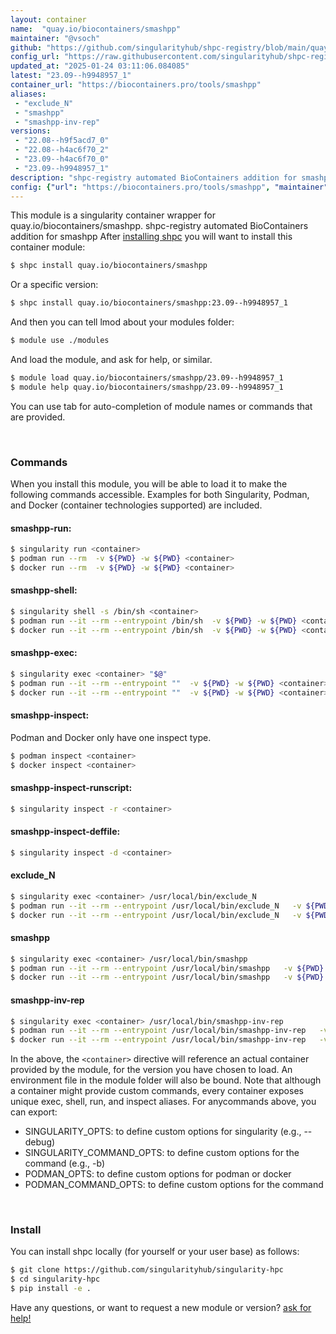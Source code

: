 ```yaml
---
layout: container
name:  "quay.io/biocontainers/smashpp"
maintainer: "@vsoch"
github: "https://github.com/singularityhub/shpc-registry/blob/main/quay.io/biocontainers/smashpp/container.yaml"
config_url: "https://raw.githubusercontent.com/singularityhub/shpc-registry/main/quay.io/biocontainers/smashpp/container.yaml"
updated_at: "2025-01-24 03:11:06.084085"
latest: "23.09--h9948957_1"
container_url: "https://biocontainers.pro/tools/smashpp"
aliases:
 - "exclude_N"
 - "smashpp"
 - "smashpp-inv-rep"
versions:
 - "22.08--h9f5acd7_0"
 - "22.08--h4ac6f70_2"
 - "23.09--h4ac6f70_0"
 - "23.09--h9948957_1"
description: "shpc-registry automated BioContainers addition for smashpp"
config: {"url": "https://biocontainers.pro/tools/smashpp", "maintainer": "@vsoch", "description": "shpc-registry automated BioContainers addition for smashpp", "latest": {"23.09--h9948957_1": "sha256:4b214521d55f75f3656dd9d151716b53634a60e21576f529454d8a3edb954650"}, "tags": {"22.08--h9f5acd7_0": "sha256:991a0d84349a12ecef06c176bdcea2424abb140f293d5c041ba9c9b2433adcdd", "22.08--h4ac6f70_2": "sha256:f4d9347fce5907dfff4e015c4ff460f592da981ecb4554415a9f31a43a0e1da9", "23.09--h4ac6f70_0": "sha256:39365dfc11629d21f7bf5934f4b6f6eff205eaa3ccf87700b97863f550984c48", "23.09--h9948957_1": "sha256:4b214521d55f75f3656dd9d151716b53634a60e21576f529454d8a3edb954650"}, "docker": "quay.io/biocontainers/smashpp", "aliases": {"exclude_N": "/usr/local/bin/exclude_N", "smashpp": "/usr/local/bin/smashpp", "smashpp-inv-rep": "/usr/local/bin/smashpp-inv-rep"}}
---
```


This module is a singularity container wrapper for quay.io/biocontainers/smashpp.
shpc-registry automated BioContainers addition for smashpp
After [installing shpc](#install) you will want to install this container module:


```bash
$ shpc install quay.io/biocontainers/smashpp
```

Or a specific version:

```bash
$ shpc install quay.io/biocontainers/smashpp:23.09--h9948957_1
```

And then you can tell lmod about your modules folder:

```bash
$ module use ./modules
```

And load the module, and ask for help, or similar.

```bash
$ module load quay.io/biocontainers/smashpp/23.09--h9948957_1
$ module help quay.io/biocontainers/smashpp/23.09--h9948957_1
```

You can use tab for auto-completion of module names or commands that are provided.

<br>

### Commands

When you install this module, you will be able to load it to make the following commands accessible.
Examples for both Singularity, Podman, and Docker (container technologies supported) are included.

#### smashpp-run:

```bash
$ singularity run <container>
$ podman run --rm  -v ${PWD} -w ${PWD} <container>
$ docker run --rm  -v ${PWD} -w ${PWD} <container>
```

#### smashpp-shell:

```bash
$ singularity shell -s /bin/sh <container>
$ podman run --it --rm --entrypoint /bin/sh  -v ${PWD} -w ${PWD} <container>
$ docker run --it --rm --entrypoint /bin/sh  -v ${PWD} -w ${PWD} <container>
```

#### smashpp-exec:

```bash
$ singularity exec <container> "$@"
$ podman run --it --rm --entrypoint ""  -v ${PWD} -w ${PWD} <container> "$@"
$ docker run --it --rm --entrypoint ""  -v ${PWD} -w ${PWD} <container> "$@"
```

#### smashpp-inspect:

Podman and Docker only have one inspect type.

```bash
$ podman inspect <container>
$ docker inspect <container>
```

#### smashpp-inspect-runscript:

```bash
$ singularity inspect -r <container>
```

#### smashpp-inspect-deffile:

```bash
$ singularity inspect -d <container>
```


#### exclude_N

```bash
$ singularity exec <container> /usr/local/bin/exclude_N
$ podman run --it --rm --entrypoint /usr/local/bin/exclude_N   -v ${PWD} -w ${PWD} <container> -c " $@"
$ docker run --it --rm --entrypoint /usr/local/bin/exclude_N   -v ${PWD} -w ${PWD} <container> -c " $@"
```


#### smashpp

```bash
$ singularity exec <container> /usr/local/bin/smashpp
$ podman run --it --rm --entrypoint /usr/local/bin/smashpp   -v ${PWD} -w ${PWD} <container> -c " $@"
$ docker run --it --rm --entrypoint /usr/local/bin/smashpp   -v ${PWD} -w ${PWD} <container> -c " $@"
```


#### smashpp-inv-rep

```bash
$ singularity exec <container> /usr/local/bin/smashpp-inv-rep
$ podman run --it --rm --entrypoint /usr/local/bin/smashpp-inv-rep   -v ${PWD} -w ${PWD} <container> -c " $@"
$ docker run --it --rm --entrypoint /usr/local/bin/smashpp-inv-rep   -v ${PWD} -w ${PWD} <container> -c " $@"
```



In the above, the `<container>` directive will reference an actual container provided
by the module, for the version you have chosen to load. An environment file in the
module folder will also be bound. Note that although a container
might provide custom commands, every container exposes unique exec, shell, run, and
inspect aliases. For anycommands above, you can export:

 - SINGULARITY_OPTS: to define custom options for singularity (e.g., --debug)
 - SINGULARITY_COMMAND_OPTS: to define custom options for the command (e.g., -b)
 - PODMAN_OPTS: to define custom options for podman or docker
 - PODMAN_COMMAND_OPTS: to define custom options for the command

<br>

### Install

You can install shpc locally (for yourself or your user base) as follows:

```bash
$ git clone https://github.com/singularityhub/singularity-hpc
$ cd singularity-hpc
$ pip install -e .
```

Have any questions, or want to request a new module or version? [ask for help!](https://github.com/singularityhub/singularity-hpc/issues)